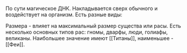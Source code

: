 По сути магическое ДНК. Накладывается сверх обычного и воздействует на организм. Есть разные виды:

Размера - влияет на максимальный размер существа или расы. Есть несколько основных типов рас: гномы, дварфы, люди, голиафы, великаны. Наибольшее значение имеют [[Титаны]], наименьшее - [[Феи]].

